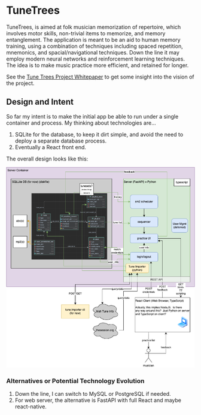 # TuneTrees

TuneTrees, is aimed at folk musician memorization of repertoire, which involves motor skills, non-trivial items to
memorize, and memory entanglement. The application is meant to be an aid to human memory training, using a
combination of techniques including spaced repetition, mnemonics, and spacial/navigational techniques. Down the line it
may employ modern neural networks and reinforcement learning techniques. The idea is to make music practice more
efficient, and retained for longer.

See the [Tune Trees Project Whitepaper](docs/core-proposal.md#tune-trees-project-whitepaper)
to get some insight into the vision of the project.

## Design and Intent

So far my intent is to make the initial app be able to run under a single container and process.  My thinking about 
technologies are...

1. SQLite for the database, to keep it dirt simple, and avoid the need to deploy a separate database process.  
2. Eventually a React front end.

The overall design looks like this:

![tunetrees_design.drawio.png](design/tunetrees_design.drawio.png)

### Alternatives or Potential Technology Evolution

1. Down the line, I can switch to MySQL or PostgreSQL if needed.
2. For web server, the alternative is FastAPI with full React and maybe react-native.
